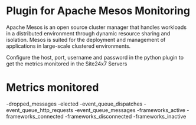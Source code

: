 
Plugin for Apache Mesos Monitoring
=================================

Apache Mesos is an open source cluster manager that handles workloads in a distributed environment through dynamic resource sharing and isolation. Mesos is suited for the deployment and management of applications in large-scale clustered environments.

Configure the host, port, username and password in the python plugin to get the metrics monitored in the Site24x7 Servers

Metrics monitored 
=================

-dropped_messages
-elected
-event_queue_dispatches
-event_queue_http_requests
-event_queue_messages
-frameworks_active
-frameworks_connected
-frameworks_disconnected
-frameworks_inactive
